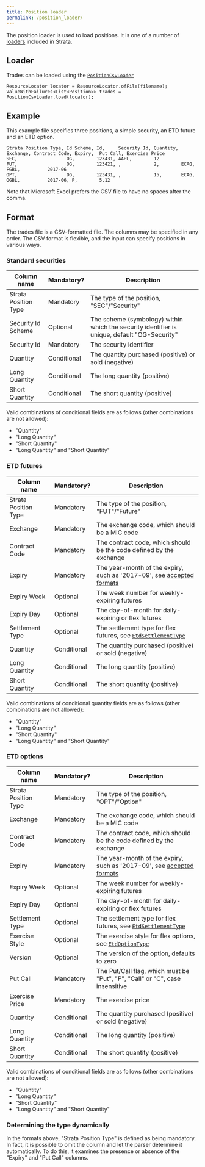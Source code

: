 ```yaml
---
title: Position loader
permalink: /position_loader/
---
```


The position loader is used to load positions.
It is one of a number of [loaders]({{site.baseurl}}/loaders) included in Strata.


## Loader

Trades can be loaded using the [`PositionCsvLoader`]({{site.baseurl}}/apidocs/com/opengamma/strata/loader/csv/PositionCsvLoader.html)

```
ResourceLocator locator = ResourceLocator.ofFile(filename);
ValueWithFailures<List<Position>> trades = PositionCsvLoader.load(locator);
```


## Example

This example file specifies three positions, a simple security, an ETD future and an ETD option.

```
Strata Position Type, Id Scheme, Id,     Security Id, Quantity, Exchange, Contract Code, Expiry,  Put Call, Exercise Price
SEC,                  OG,        123431, AAPL,        12
FUT,                  OG,        123421, ,            2,        ECAG,     FGBL,          2017-06
OPT,                  OG,        123431, ,            15,       ECAG,     OGBL,          2017-06, P,        5.12
```

Note that Microsoft Excel prefers the CSV file to have no spaces after the comma.


## Format

The trades file is a CSV-formatted file.
The columns may be specified in any order.
The CSV format is flexible, and the input can specify positions in various ways.

### Standard securities

| Column name           | Mandatory?  | Description |
|-----------------------|-------------|-------------|
| Strata Position Type  | Mandatory   | The type of the position, "SEC"/"Security" |
| Security Id Scheme    | Optional    | The scheme (symbology) within which the security identifier is unique, default "OG-Security" |
| Security Id           | Mandatory   | The security identifier |
| Quantity              | Conditional | The quantity purchased (positive) or sold (negative) |
| Long Quantity         | Conditional | The long quantity (positive) |
| Short Quantity        | Conditional | The short quantity (positive) |

Valid combinations of conditional fields are as follows (other combinations are not allowed):

* "Quantity"
* "Long Quantity"
* "Short Quantity"
* "Long Quantity" and "Short Quantity"


### ETD futures

| Column name           | Mandatory?  | Description |
|-----------------------|-------------|-------------|
| Strata Position Type  | Mandatory   | The type of the position, "FUT"/"Future" |
| Exchange              | Mandatory   | The exchange code, which should be a MIC code |
| Contract Code         | Mandatory   | The contract code, which should be the code defined by the exchange |
| Expiry                | Mandatory   | The year-month of the expiry, such as '2017-09', see [accepted formats]({{site.baseurl}}/common_formats/) |
| Expiry Week           | Optional    | The week number for weekly-expiring futures |
| Expiry Day            | Optional    | The day-of-month for daily-expiring or flex futures |
| Settlement Type       | Optional    | The settlement type for flex futures, see [`EtdSettlementType`]({{site.baseurl}}/apidocs/com/opengamma/strata/product/etd/EtdSettlementType.html) |
| Quantity              | Conditional | The quantity purchased (positive) or sold (negative) |
| Long Quantity         | Conditional | The long quantity (positive) |
| Short Quantity        | Conditional | The short quantity (positive) |

Valid combinations of conditional quantity fields are as follows (other combinations are not allowed):

* "Quantity"
* "Long Quantity"
* "Short Quantity"
* "Long Quantity" and "Short Quantity"


### ETD options

| Column name           | Mandatory?  | Description |
|-----------------------|-------------|-------------|
| Strata Position Type  | Mandatory   | The type of the position, "OPT"/"Option" |
| Exchange              | Mandatory   | The exchange code, which should be a MIC code |
| Contract Code         | Mandatory   | The contract code, which should be the code defined by the exchange |
| Expiry                | Mandatory   | The year-month of the expiry, such as '2017-09', see [accepted formats]({{site.baseurl}}/common_formats/) |
| Expiry Week           | Optional    | The week number for weekly-expiring futures |
| Expiry Day            | Optional    | The day-of-month for daily-expiring or flex futures |
| Settlement Type       | Optional    | The settlement type for flex futures, see [`EtdSettlementType`]({{site.baseurl}}/apidocs/com/opengamma/strata/product/etd/EtdSettlementType.html) |
| Exercise Style        | Optional    | The exercise style for flex options, see [`EtdOptionType`]({{site.baseurl}}/apidocs/com/opengamma/strata/product/etd/EtdOptionType.html) |
| Version               | Optional    | The version of the option, defaults to zero |
| Put Call              | Mandatory   | The Put/Call flag, which must be "Put", "P", "Call" or "C", case insensitive |
| Exercise Price        | Mandatory   | The exercise price |
| Quantity              | Conditional | The quantity purchased (positive) or sold (negative) |
| Long Quantity         | Conditional | The long quantity (positive) |
| Short Quantity        | Conditional | The short quantity (positive) |

Valid combinations of conditional fields are as follows (other combinations are not allowed):

* "Quantity"
* "Long Quantity"
* "Short Quantity"
* "Long Quantity" and "Short Quantity"


### Determining the type dynamically

In the formats above, "Strata Position Type" is defined as being mandatory.
In fact, it is possible to omit the column and let the parser determine it automatically.
To do this, it examines the presence or absence of the "Expiry" and "Put Call" columns.
